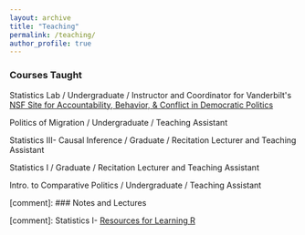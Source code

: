 ```yaml
---
layout: archive
title: "Teaching"
permalink: /teaching/
author_profile: true
---
```


### Courses Taught 

Statistics Lab / Undergraduate / Instructor and Coordinator for Vanderbilt's [NSF Site for Accountability, Behavior, & Conflict in Democratic Politics](https://lab.vanderbilt.edu/political-science-reu/)

Politics of Migration / Undergraduate / Teaching Assistant

Statistics III- Causal Inference / Graduate / Recitation Lecturer and Teaching Assistant

Statistics I / Graduate / Recitation Lecturer and Teaching Assistant

Intro. to Comparative Politics / Undergraduate / Teaching Assistant

[comment]: ### Notes and Lectures

[comment]: Statistics I- [Resources for Learning R](https://github.com/vandytripp/vandytripp.github.io/blob/master/files/Stats1_R_Resources.pdf)
